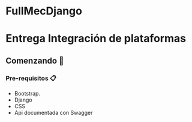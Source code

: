 # FullMecDjango
# Entrega Integración de plataformas

## Comenzando 🚀
### Pre-requisitos 📋

- Bootstrap.
- Django
- CSS
- Api documentada con Swagger

